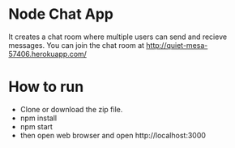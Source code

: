 # Node Chat App

It creates a chat room where multiple users can send and recieve messages.
You can join the chat room at http://quiet-mesa-57406.herokuapp.com/

# How to run

- Clone or download the zip file.
- npm install
- npm start
- then open web browser and open http://localhost:3000


